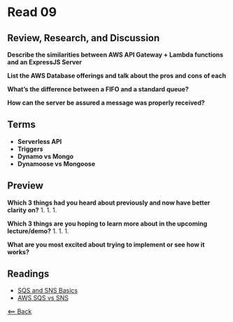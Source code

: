 # Read 09

## Review, Research, and Discussion

**Describe the similarities between AWS API Gateway + Lambda functions and an ExpressJS Server**

**List the AWS Database offerings and talk about the pros and cons of each**

**What’s the difference between a FIFO and a standard queue?**

**How can the server be assured a message was properly received?**

## Terms
- **Serverless API**
- **Triggers**
- **Dynamo vs Mongo**
- **Dynamoose vs Mongoose**

## Preview

**Which 3 things had you heard about previously and now have better clarity on?**
1.
1.
1.

**Which 3 things are you hoping to learn more about in the upcoming lecture/demo?**
1.
1.
1.

**What are you most excited about trying to implement or see how it works?**

## Readings
- [SQS and SNS Basics](https://www.youtube.com/watch?v=UesxWuZMZqI)
- [AWS SQS vs SNS](https://medium.com/awesome-cloud/aws-difference-between-sqs-and-sns-61a397bf76c5)

[<== Back](https://simoneodegard.github.io/reading-notes/)
